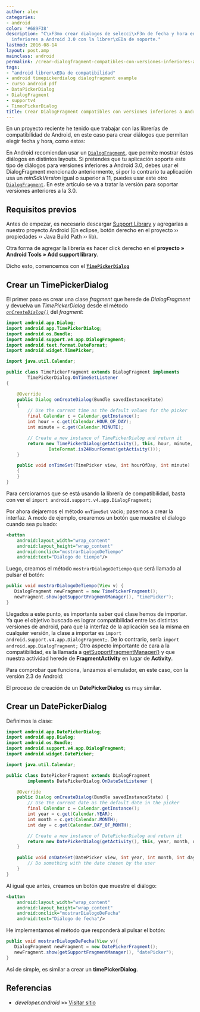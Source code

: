 ```yaml
---
author: alex
categories:
- android
color: '#689F38'
description: "C\xF3mo crear dialogos de selecci\xF3n de fecha y hora en versiones
  inferiores a Android 3.0 con la librer\xEDa de soporte."
lastmod: 2016-08-14
layout: post.amp
mainclass: android
permalink: /crear-dialogfragment-compatibles-con-versiones-inferiores-a-android-3-0/
tags:
- "android librer\xEDa de compatibilidad"
- android timepickerdialog dialogfragment example
- curso android pdf
- DataPickerDialog
- DialogFragment
- supportv4
- TimeoPickerDialog
title: Crear DialogFragment compatibles con versiones inferiores a Android 3.0
---
```


En un proyecto reciente he tenido que trabajar con las librerías de compatibilidad de Android, en este caso para crear diálogos que permitan elegir fecha y hora, como estos:

<figure>
    <amp-img on="tap:lightbox1" role="button" tabindex="0" layout="responsive" src="/img/2012/11/pickers1.png" alt="" title="pickers" width="400px" height="186px"></amp-img>
</figure>

En Android recomiendan usar un <a href="http://developer.android.com/reference/android/support/v4/app/DialogFragment.html" title="DialogFrgment" target="_blank">`DialogFragment`</a>, que permite mostrar éstos diálogos en distintos layouts. Si pretendes que tu aplicación soporte este tipo de diálogos para versiones inferiores a Android 3.0, debes usar el DialogFragment mencionado anteriormente, si por lo contrario tu aplicación usa un *minSdkVersion* igual o superior a 11, puedes usar este otro <a href="http://developer.android.com/reference/android/app/DialogFragment.html" target="_blank">`DialogFragment`</a>. En este artículo se va a tratar la versión para soportar versiones anteriores a la 3.0.



## Requisitos previos

Antes de empezar, es necesario descargar <a href="http://developer.android.com/tools/extras/support-library.html" target="_blank">Support Library</a> y agregarlas a nuestro proyecto Android (En eclipse, botón derecho en el proyecto &rsaquo;&rsaquo; propiedades &rsaquo;&rsaquo; Java Build Path &rsaquo;&rsaquo; lib).

Otra forma de agregar la librería es hacer click derecho en el **proyecto » Android Tools » Add support library**.

Dicho esto, comencemos con el <a href="http://developer.android.com/reference/android/app/TimePickerDialog.html" target="_blank"><code><strong>TimePickerDialog</strong></code></a>

<!--more-->

## Crear un TimePickerDialog

El primer paso es crear una clase *fragment* que herede de *DialogFragment* y devuelva un <em>TimePickerDialog</em> desde el método <a href="http://developer.android.com/reference/android/support/v4/app/DialogFragment.html#onCreateDialog%28android.os.Bundle%29" target="_blank"><code><em> onCreateDialog()</em></code></a> del *fragment*:

```java
import android.app.Dialog;
import android.app.TimePickerDialog;
import android.os.Bundle;
import android.support.v4.app.DialogFragment;
import android.text.format.DateFormat;
import android.widget.TimePicker;

import java.util.Calendar;

public class TimePickerFragment extends DialogFragment implements
        TimePickerDialog.OnTimeSetListener
{

    @Override
    public Dialog onCreateDialog(Bundle savedInstanceState)
    {
        // Use the current time as the default values for the picker
        final Calendar c = Calendar.getInstance();
        int hour = c.get(Calendar.HOUR_OF_DAY);
        int minute = c.get(Calendar.MINUTE);

        // Create a new instance of TimePickerDialog and return it
        return new TimePickerDialog(getActivity(), this, hour, minute,
                DateFormat.is24HourFormat(getActivity()));
    }

    public void onTimeSet(TimePicker view, int hourOfDay, int minute)
    {
    }
}
```

Para cerciorarnos que se está usando la librería de compatibilidad, basta con ver el `import android.support.v4.app.DialogFragment;`

Por ahora dejaremos el método `onTimeSet` vacío; pasemos a crear la interfaz. A modo de ejemplo, crearemos un botón que muestre el dialogo cuando sea pulsado:

```xml
<button
    android:layout_width="wrap_content"
    android:layout_height="wrap_content"
    android:onclick="mostrarDialogoDeTiempo"
    android:text="Diálogo de tiempo"/>
```

Luego, creamos el método `mostrarDialogoDeTiempo` que será llamado al pulsar el botón:

```java
public void mostrarDialogoDeTiempo(View v) {
   DialogFragment newFragment = new TimePickerFragment();
   newFragment.show(getSupportFragmentManager(), "timePicker");
}

```

Llegados a este punto, es importante saber qué clase hemos de importar. Ya que el objetivo buscado es lograr compatibilidad entre las distintas versiones de android, para que la interfaz de la aplicación sea la misma en cualquier versión, la clase a importar es `import android.support.v4.app.DialogFragment;`. De lo contrario, sería `import android.app.DialogFragment;` Otro aspecto importante de cara a la compatibilidad, es la llamada a <a href="http://developer.android.com/reference/android/support/v4/app/FragmentActivity.html#getSupportFragmentManager%28%29" target="_blank">getSupportFragmentManager()</a> y que nuestra actividad herede de **FragmentActivity** en lugar de **Activity**.

Para comprobar que funciona, lanzamos el emulador, en este caso, con la versión 2.3 de Android:

<figure>
    <amp-img on="tap:lightbox1" role="button" tabindex="0" layout="responsive" src="/img/2013/01/device-2013-01-12-1337262.png" alt="TimePickerFragment Suportv4" width="480" height="800"></amp-img>
</figure>

El proceso de creación de un **DatePickerDialog** es muy similar.

## Crear un DatePickerDialog

Definimos la clase:

```java
import android.app.DatePickerDialog;
import android.app.Dialog;
import android.os.Bundle;
import android.support.v4.app.DialogFragment;
import android.widget.DatePicker;

import java.util.Calendar;

public class DatePickerFragment extends DialogFragment
        implements DatePickerDialog.OnDateSetListener {

    @Override
    public Dialog onCreateDialog(Bundle savedInstanceState) {
        // Use the current date as the default date in the picker
        final Calendar c = Calendar.getInstance();
        int year = c.get(Calendar.YEAR);
        int month = c.get(Calendar.MONTH);
        int day = c.get(Calendar.DAY_OF_MONTH);

        // Create a new instance of DatePickerDialog and return it
        return new DatePickerDialog(getActivity(), this, year, month, day);
    }

    public void onDateSet(DatePicker view, int year, int month, int day) {
        // Do something with the date chosen by the user
    }
}
```

Al igual que antes, creamos un botón que muestre el diálogo:

```xml
<button
    android:layout_width="wrap_content"
    android:layout_height="wrap_content"
    android:onclick="mostrarDialogoDeFecha"
    android:text="Diálogo de fecha"/>
```

He implementamos el método que responderá al pulsar el botón:

```java
public void mostrarDialogoDeFecha(View v){
   DialogFragment newFragment = new DatePickerFragment();
   newFragment.show(getSupportFragmentManager(), "datePicker");
}

```
<figure>
    <amp-img on="tap:lightbox1" role="button" tabindex="0" layout="responsive" src="/img/2013/01/device-2013-01-12-1352432.png" alt="DateTimePicker supportv4 Android" width="480" height="800"></amp-img>
</figure>

Así de simple, es similar a crear un **timePickerDialog**.

## Referencias

- *developer.android* »» <a href="http://developer.android.com/guide/topics/ui/controls/pickers.html" target="_blank">Visitar sitio</a>